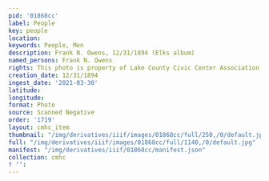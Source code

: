 ```yaml
---
pid: '01868cc'
label: People
key: people
location: 
keywords: People, Men
description: Frank N. Owens, 12/31/1894 (Elks album)
named_persons: Frank N. Owens
rights: This photo is property of Lake County Civic Center Association.
creation_date: 12/31/1894
ingest_date: '2021-03-30'
latitude: 
longitude: 
format: Photo
source: Scanned Negative
order: '1719'
layout: cmhc_item
thumbnail: "/img/derivatives/iiif/images/01868cc/full/250,/0/default.jpg"
full: "/img/derivatives/iiif/images/01868cc/full/1140,/0/default.jpg"
manifest: "/img/derivatives/iiif/01868cc/manifest.json"
collection: cmhc
! '': 
---
```

